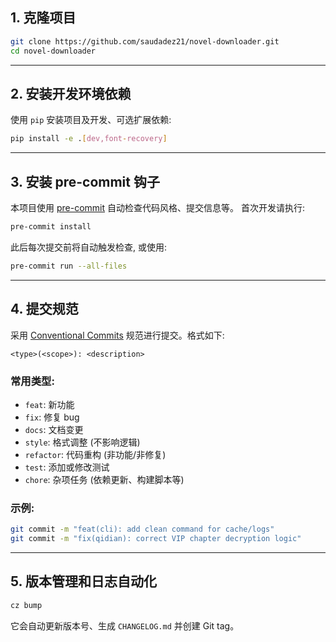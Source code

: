 ## 1. 克隆项目

```bash
git clone https://github.com/saudadez21/novel-downloader.git
cd novel-downloader
```

---

## 2. 安装开发环境依赖

使用 `pip` 安装项目及开发、可选扩展依赖:

```bash
pip install -e .[dev,font-recovery]
```

---

## 3. 安装 pre-commit 钩子

本项目使用 [pre-commit](https://pre-commit.com/) 自动检查代码风格、提交信息等。
首次开发请执行:

```bash
pre-commit install
```

此后每次提交前将自动触发检查, 或使用:

```bash
pre-commit run --all-files
```

---

## 4. 提交规范

采用 [Conventional Commits](https://www.conventionalcommits.org/) 规范进行提交。格式如下:

```text
<type>(<scope>): <description>
```

### 常用类型:

* `feat`: 新功能
* `fix`: 修复 bug
* `docs`: 文档变更
* `style`: 格式调整 (不影响逻辑)
* `refactor`: 代码重构 (非功能/非修复)
* `test`: 添加或修改测试
* `chore`: 杂项任务 (依赖更新、构建脚本等)

### 示例:

```bash
git commit -m "feat(cli): add clean command for cache/logs"
git commit -m "fix(qidian): correct VIP chapter decryption logic"
```

---

## 5. 版本管理和日志自动化

```bash
cz bump
```

它会自动更新版本号、生成 `CHANGELOG.md` 并创建 Git tag。
